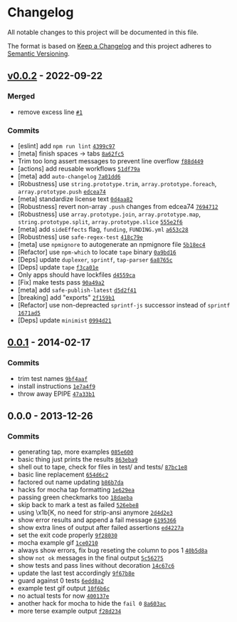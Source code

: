 # Changelog

All notable changes to this project will be documented in this file.

The format is based on [Keep a Changelog](https://keepachangelog.com/en/1.0.0/)
and this project adheres to [Semantic Versioning](https://semver.org/spec/v2.0.0.html).

## [v0.0.2](https://github.com/ljharb/faucet/compare/0.0.1...v0.0.2) - 2022-09-22

### Merged

- remove excess line [`#1`](https://github.com/ljharb/faucet/pull/1)

### Commits

- [eslint] add `npm run lint` [`4399c97`](https://github.com/ljharb/faucet/commit/4399c978f624e33d0020d347afefcb44ff1eb0da)
- [meta] finish spaces -&gt; tabs [`8a62fc5`](https://github.com/ljharb/faucet/commit/8a62fc5496c999dd1d8d739a9f138a7b6febd8b2)
- Trim too long assert messages to prevent line overflow [`f88d449`](https://github.com/ljharb/faucet/commit/f88d4498083fbb4bd0af8084a442da2a1548448e)
- [actions] add reusable workflows [`51df79a`](https://github.com/ljharb/faucet/commit/51df79a00954855e6c0c5fbc1d463f289b995278)
- [meta] add `auto-changelog` [`7a01dd6`](https://github.com/ljharb/faucet/commit/7a01dd6b5113712b18178b88719b79afaf67122c)
- [Robustness] use `string.prototype.trim`, `array.prototype.foreach`, `array.prototype.push` [`edcea74`](https://github.com/ljharb/faucet/commit/edcea74078a6d1b5176105ac542b9881fbd5f722)
- [meta] standardize license text [`0d4aa82`](https://github.com/ljharb/faucet/commit/0d4aa82331c46590e0745a4f4d305eb5e29bf4e7)
- [Robustness] revert non-array `.push` changes from edcea74 [`7694712`](https://github.com/ljharb/faucet/commit/7694712bddb1628e7acbc8bb90a4e4934edf1cb8)
- [Robustness] use `array.prototype.join`, `array.prototype.map`, `string.prototype.split`, `array.prototype.slice` [`555e2f6`](https://github.com/ljharb/faucet/commit/555e2f626d374d5777e57b1948bdc154449e7bcb)
- [meta] add `sideEffects` flag, `funding`, `FUNDING.yml` [`a653c28`](https://github.com/ljharb/faucet/commit/a653c2808a05db0ea713d0cd27047cba7f9a4516)
- [Robustness] use `safe-regex-test` [`418c79e`](https://github.com/ljharb/faucet/commit/418c79e9bb881db1c3d9e3896252bb89a98733fe)
- [meta] use `npmignore` to autogenerate an npmignore file [`5b18ec4`](https://github.com/ljharb/faucet/commit/5b18ec4c48131a34b90f9e4cf0b0c76ad6e41690)
- [Refactor] use `npm-which` to locate `tape` binary [`0a9bd16`](https://github.com/ljharb/faucet/commit/0a9bd163386078b9bcee9f815c4da69205ca2476)
- [Deps] update `duplexer`, `sprintf`, `tap-parser` [`6a8765c`](https://github.com/ljharb/faucet/commit/6a8765c7176726edc8a0d9e0f26442f8fdc29a28)
- [Deps] update `tape` [`f3ca01e`](https://github.com/ljharb/faucet/commit/f3ca01e0a707eb8b0fcfd91c1bfb13ac9a8fc815)
- Only apps should have lockfiles [`d4559ca`](https://github.com/ljharb/faucet/commit/d4559ca1649f3707aefcb70a6d6bbce92bb0a12f)
- [Fix] make tests pass [`90a49a2`](https://github.com/ljharb/faucet/commit/90a49a29e41748b8e405604aed096d1daca753c7)
- [meta] add `safe-publish-latest` [`d5d2f41`](https://github.com/ljharb/faucet/commit/d5d2f41163902f637465f89bcfe3661e0f871d4c)
- [breaking] add "exports" [`2f159b1`](https://github.com/ljharb/faucet/commit/2f159b1b9e97468c2b1fd7aa3b781c7bfe77f990)
- [Refactor] use non-depreacted `sprintf-js` successor instead of `sprintf` [`1671ad5`](https://github.com/ljharb/faucet/commit/1671ad570c24f10232f56edb42f260c3ff30d84d)
- [Deps] update `minimist` [`0994d21`](https://github.com/ljharb/faucet/commit/0994d2153726dbc587518fc86ff282ddabcc5dbe)

## [0.0.1](https://github.com/ljharb/faucet/compare/0.0.0...0.0.1) - 2014-02-17

### Commits

- trim test names [`9bf4aaf`](https://github.com/ljharb/faucet/commit/9bf4aaf1b04a801f1df3dce30bb94ccd770dd7d3)
- install instructions [`1e7a4f9`](https://github.com/ljharb/faucet/commit/1e7a4f99d3d42a339acaed317eb3ceadf116ddd9)
- throw away EPIPE [`47a33b1`](https://github.com/ljharb/faucet/commit/47a33b178ceb2b03ac33a63feafc23c61a56f245)

## 0.0.0 - 2013-12-26

### Commits

- generating tap, more examples [`085e600`](https://github.com/ljharb/faucet/commit/085e6002832253d00e0c413511d32fd3ea3a4c65)
- basic thing just prints the results [`863eba9`](https://github.com/ljharb/faucet/commit/863eba9a129ed3cde27de5b2b40f9b0e3c7f5212)
- shell out to tape, check for files in test/ and tests/ [`87bc1e8`](https://github.com/ljharb/faucet/commit/87bc1e84aab8a9a1f4c45236bc970bfeca17476b)
- basic line replacement [`654d6c2`](https://github.com/ljharb/faucet/commit/654d6c2af22e3da3190f4261c4f1cf7ba277d922)
- factored out name updating [`b86b7da`](https://github.com/ljharb/faucet/commit/b86b7da64a1e15862a2bce9228fbbee89c76b117)
- hacks for mocha tap formatting [`1e629ea`](https://github.com/ljharb/faucet/commit/1e629eac5199ce8475397e1c10d96999bf76d279)
- passing green checkmarks too [`18daeba`](https://github.com/ljharb/faucet/commit/18daebad899eb31fd01d84f9c84e67bb3ba69124)
- skip back to mark a test as failed [`526ebe8`](https://github.com/ljharb/faucet/commit/526ebe8ca0f757db7ef099b098c4f6b2a54e710b)
- using \x1b[K, no need for strip-ansi anymore [`2d4d2e3`](https://github.com/ljharb/faucet/commit/2d4d2e3cea6dfb0c6f1d392c293317ef70fa9dc6)
- show error results and append a fail message [`6195366`](https://github.com/ljharb/faucet/commit/6195366992262f4cb635cbcbce311f3414b1e3cc)
- show extra lines of output after failed assertions [`ed4227a`](https://github.com/ljharb/faucet/commit/ed4227a7175b001ee3bcb68ec6ce2ea65cc587cc)
- set the exit code properly [`9f28030`](https://github.com/ljharb/faucet/commit/9f28030068a947ebf2d87a51e5fe40584ed29858)
- mocha example gif [`1ce0210`](https://github.com/ljharb/faucet/commit/1ce021017f258416f62b37701487ce9d32888be9)
- always show errors, fix bug reseting the column to pos 1 [`40b5d8a`](https://github.com/ljharb/faucet/commit/40b5d8a0b85ce2da6494d01f2c6f733a5c5cb5ff)
- show `not ok` messages in the final output [`5c56275`](https://github.com/ljharb/faucet/commit/5c56275a76207241dd667d99eaca4c8e4e8ebe58)
- show tests and pass lines without decoration [`14c67c6`](https://github.com/ljharb/faucet/commit/14c67c612b28ba8c4e06a8c51262cce3eba02110)
- update the last test accordingly [`9f67b8e`](https://github.com/ljharb/faucet/commit/9f67b8e458dd00d943e321f266fa61b603a57f32)
- guard against 0 tests [`6edd8a2`](https://github.com/ljharb/faucet/commit/6edd8a2519e009d60cbb529251921d3f2819d6db)
- example test gif output [`10f6b6c`](https://github.com/ljharb/faucet/commit/10f6b6cc923a3287afc6e8d133eb0985a45cae7d)
- no actual tests for now [`400137e`](https://github.com/ljharb/faucet/commit/400137e560b29f75a50391309c4481afa38a2f26)
- another hack for mocha to hide the `fail 0` [`8a603ac`](https://github.com/ljharb/faucet/commit/8a603ac6e063ce62b7e0c411b4a53a40df6b8ac0)
- more terse example output [`f28d234`](https://github.com/ljharb/faucet/commit/f28d234d1f131e3b54fd4e8b7d26941de3adbddb)
